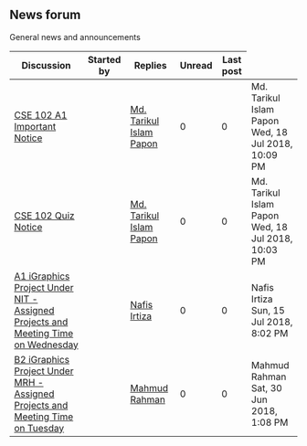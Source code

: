 <h2>News forum</h2>General news and announcements

<br />
<table><thead><tr><th>Discussion</th><th>Started by</th><th>Replies</th><th>Unread<a href="https://moodle.cse.buet.ac.bd/mod/forum/markposts.php?f=470&mark=read&returnpage=view.php"></a></th><th>Last post</th></tr></thead><tbody>
<tr><td><a href="CSE%20102%20A1%20Important%20Notice">CSE 102 A1 Important Notice</a></td>
<td><a href="https://moodle.cse.buet.ac.bd/user/view.php?id=872&course=334"></a></td>
<td><a href="https://moodle.cse.buet.ac.bd/user/view.php?id=872&course=334">Md. Tarikul Islam Papon</a></td>
<td>0</td>
<td>0</td>
<td>Md. Tarikul Islam Papon<br />Wed, 18 Jul 2018, 10:09 PM</td>
</tr>
<tr><td><a href="CSE%20102%20Quiz%20Notice">CSE 102 Quiz Notice</a></td>
<td><a href="https://moodle.cse.buet.ac.bd/user/view.php?id=872&course=334"></a></td>
<td><a href="https://moodle.cse.buet.ac.bd/user/view.php?id=872&course=334">Md. Tarikul Islam Papon</a></td>
<td>0</td>
<td>0</td>
<td>Md. Tarikul Islam Papon<br />Wed, 18 Jul 2018, 10:03 PM</td>
</tr>
<tr><td><a href="A1%20iGraphics%20Project%20Under%20NIT%20-%20Assigned%20Projects%20and%20Meeting%20Time%20on%20Wednesday">A1 iGraphics Project Under NIT - Assigned Projects and Meeting Time on Wednesday</a></td>
<td><a href="https://moodle.cse.buet.ac.bd/user/view.php?id=1532&course=334"></a></td>
<td><a href="https://moodle.cse.buet.ac.bd/user/view.php?id=1532&course=334">Nafis Irtiza</a></td>
<td>0</td>
<td>0</td>
<td>Nafis Irtiza<br />Sun, 15 Jul 2018, 8:02 PM</td>
</tr>
<tr><td><a href="B2%20iGraphics%20Project%20Under%20MRH%20-%20Assigned%20Projects%20and%20Meeting%20Time%20on%20Tuesday">B2 iGraphics Project Under MRH - Assigned Projects and Meeting Time on Tuesday</a></td>
<td><a href="https://moodle.cse.buet.ac.bd/user/view.php?id=1121&course=334"></a></td>
<td><a href="https://moodle.cse.buet.ac.bd/user/view.php?id=1121&course=334">Mahmud Rahman</a></td>
<td>0</td>
<td>0</td>
<td>Mahmud Rahman<br />Sat, 30 Jun 2018, 1:08 PM</td>
</tr>
</tbody></table>

